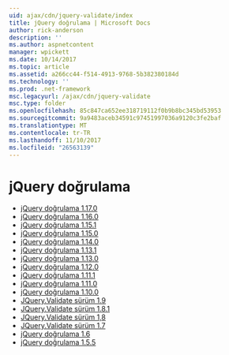 ```yaml
---
uid: ajax/cdn/jquery-validate/index
title: jQuery doğrulama | Microsoft Docs
author: rick-anderson
description: ''
ms.author: aspnetcontent
manager: wpickett
ms.date: 10/14/2017
ms.topic: article
ms.assetid: a266cc44-f514-4913-9768-5b382380184d
ms.technology: ''
ms.prod: .net-framework
msc.legacyurl: /ajax/cdn/jquery-validate
msc.type: folder
ms.openlocfilehash: 85c847ca652ee318719112f0b9b8bc345bd53953
ms.sourcegitcommit: 9a9483aceb34591c97451997036a9120c3fe2baf
ms.translationtype: MT
ms.contentlocale: tr-TR
ms.lasthandoff: 11/10/2017
ms.locfileid: "26563139"
---
```

<a name="jquery-validate"></a>jQuery doğrulama
====================
- [jQuery doğrulama 1.17.0](cdnjqueryvalidate1170.md)
- [jQuery doğrulama 1.16.0](cdnjqueryvalidate1160.md)
- [jQuery doğrulama 1.15.1](cdnjqueryvalidate1151.md)
- [jQuery doğrulama 1.15.0](cdnjqueryvalidate1150.md)
- [jQuery doğrulama 1.14.0](cdnjqueryvalidate1140.md)
- [jQuery doğrulama 1.13.1](cdnjqueryvalidate1131.md)
- [jQuery doğrulama 1.13.0](cdnjqueryvalidate1130.md)
- [jQuery doğrulama 1.12.0](cdnjqueryvalidate1120.md)
- [jQuery doğrulama 1.11.1](cdnjqueryvalidate1111.md)
- [jQuery doğrulama 1.11.0](cdnjqueryvalidate111.md)
- [jQuery doğrulama 1.10.0](cdnjqueryvalidate110.md)
- [JQuery.Validate sürüm 1.9](cdnjqueryvalidate19.md)
- [JQuery.Validate sürüm 1.8.1](cdnjqueryvalidate181.md)
- [JQuery.Validate sürüm 1,8](cdnjqueryvalidate18.md)
- [JQuery.Validate sürüm 1.7](cdnjqueryvalidate17.md)
- [jQuery doğrulama 1.6](cdnjqueryvalidate16.md)
- [jQuery doğrulama 1.5.5](cdnjqueryvalidate155.md)
